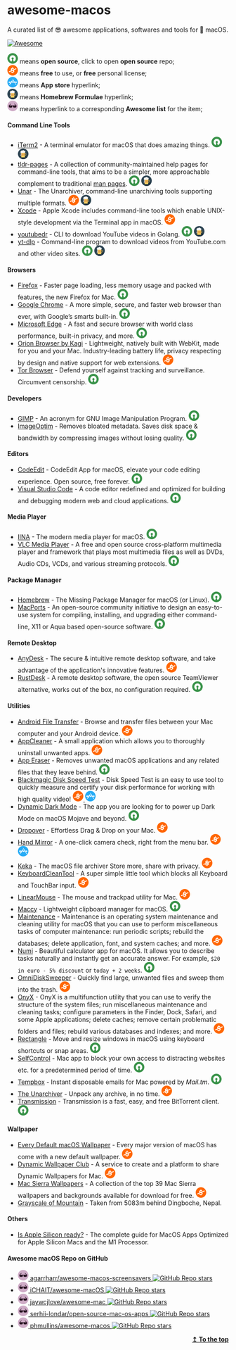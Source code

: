 # awesome-macos
A curated list of 😎 awesome applications, softwares and tools for  macOS.

[![Awesome](https://awesome.re/badge.svg)](https://awesome.re)

![Open-Source Software][OSS Icon] means **open source**, click to open **open source** repo;\
![Freeware][Freeware Icon] means **free** to use, or **free** personal license;\
![App Store][app-store Icon] means **App store** hyperlink;\
![Homebrew][Homebrew Icon] means **Homebrew Formulae** hyperlink;\
![Awesome List][awesome-list Icon] means hyperlink to a corresponding **Awesome list** for the item;

#### Command Line Tools
- [iTerm2](https://iterm2.com/) - A terminal emulator for macOS that does amazing things. [![Open-Source Software][OSS Icon]](https://github.com/gnachman/iTerm2) [![Homebrew][Homebrew Icon]](https://formulae.brew.sh/cask/iterm2)
- [tldr-pages](https://tldr.sh/) - A collection of community-maintained help pages for command-line tools, that aims to be a simpler, more approachable complement to traditional [man pages](https://en.wikipedia.org/wiki/Man_page). [![Open-Source Software][OSS Icon]](https://github.com/tldr-pages/tldr) [![Homebrew][Homebrew Icon]](https://formulae.brew.sh/formula/tldr)
- [Unar](https://theunarchiver.com/command-line) - The Unarchiver, command-line unarchiving tools supporting multiple formats. [![Freeware][Freeware Icon]](https://theunarchiver.com/command-line) [![Homebrew][Homebrew Icon]](https://formulae.brew.sh/formula/unar)
- [Xcode](https://developer.apple.com/xcode/) - Apple Xcode includes command-line tools which enable UNIX-style development via the Terminal app in macOS. [![Freeware][Freeware Icon]](https://developer.apple.com/xcode/resources/)
- [youtubedr](https://github.com/kkdai/youtube) - CLI to download YouTube videos in Golang. [![Open-Source Software][OSS Icon]](https://github.com/kkdai/youtube) [![Homebrew][Homebrew Icon]](https://formulae.brew.sh/formula/youtubedr)
- [yt-dlp](https://github.com/yt-dlp/yt-dlp) - Command-line program to download videos from YouTube.com and other video sites. [![Open-Source Software][OSS Icon]](https://github.com/yt-dlp/yt-dlp) [![Homebrew][Homebrew Icon]](https://formulae.brew.sh/formula/yt-dlp)

#### Browsers
- [Firefox](https://www.mozilla.org/en-US/firefox/mac/) - Faster page loading, less memory usage and packed with features, the new Firefox for Mac. [![Open-Source Software][OSS Icon]](https://www.mozilla.org/en-US/firefox/mac/)
- [Google Chrome](https://www.google.com/chrome/) - A more simple, secure, and faster web browser than ever, with Google’s smarts built-in. [![Open-Source Software][OSS Icon]](https://www.google.com/chrome/)
- [Microsoft Edge](https://www.microsoft.com/en-us/edge/download/) - A fast and secure browser with world class performance, built-in privacy, and more. [![Open-Source Software][OSS Icon]](https://www.microsoft.com/en-us/edge/download/)
- [Orion Browser by Kagi](https://browser.kagi.com/) - Lightweight, natively built with WebKit, made for you and your Mac. Industry-leading battery life, privacy respecting by design and native support for web extensions. [![Freeware][Freeware Icon]](https://www.omnigroup.com/more)
- [Tor Browser](https://www.torproject.org/download/) - Defend yourself against tracking and surveillance. Circumvent censorship. [![Open-Source Software][OSS Icon]](https://www.torproject.org/download/)

#### Developers
- [GIMP](https://www.gimp.org/) - An acronym for GNU Image Manipulation Program. [![Open-Source Software][OSS Icon]](https://gitlab.gnome.org/GNOME/gimp)
- [ImageOptim](https://imageoptim.com/mac) - Removes bloated metadata. Saves disk space & bandwidth by compressing images without losing quality. [![Open-Source Software][OSS Icon]](https://github.com/ImageOptim/ImageOptim)

#### Editors
- [CodeEdit](https://github.com/CodeEditApp/CodeEdit) - CodeEdit App for macOS, elevate your code editing experience. Open source, free forever. [![Open-Source Software][OSS Icon]](https://github.com/CodeEditApp/CodeEdit)
- [Visual Studio Code](https://code.visualstudio.com/) - A code editor redefined and optimized for building and debugging modern web and cloud applications. [![Open-Source Software][OSS Icon]](https://github.com/Microsoft/vscode/)

#### Media Player
- [IINA](https://iina.io/) - The modern media player for macOS. [![Open-Source Software][OSS Icon]](https://github.com/iina/iina)
- [VLC Media Player](https://www.videolan.org/vlc/) - A free and open source cross-platform multimedia player and framework that plays most multimedia files as well as DVDs, Audio CDs, VCDs, and various streaming protocols. [![Open-Source Software][OSS Icon]](https://www.videolan.org/vlc/)

#### Package Manager
- [Homebrew](https://brew.sh/) - The Missing Package Manager for macOS (or Linux). [![Open-Source Software][OSS Icon]](https://github.com/Homebrew/brew)
- [MacPorts](https://www.macports.org/) - An open-source community initiative to design an easy-to-use system for compiling, installing, and upgrading either command-line, X11 or Aqua based open-source software. [![Open-Source Software][OSS Icon]](https://www.macports.org/)

#### Remote Desktop
- [AnyDesk](https://anydesk.com/en/downloads/mac-os) - The secure & intuitive remote desktop software, and take advantage of the application's innovative features. [![Freeware][Freeware Icon]](https://anydesk.com/en/downloads/mac-os)
- [RustDesk](https://rustdesk.com/) - A remote desktop software, the open source TeamViewer alternative, works out of the box, no configuration required. [![Open-Source Software][OSS Icon]](https://github.com/rustdesk/rustdesk)

#### Utilities
- [Android File Transfer](https://www.android.com/filetransfer/) - Browse and transfer files between your Mac computer and your Android device. [![Freeware][Freeware Icon]](https://www.android.com/filetransfer/)
- [AppCleaner](https://freemacsoft.net/appcleaner/) - A small application which allows you to thoroughly uninstall unwanted apps. [![Freeware][Freeware Icon]](https://freemacsoft.net/appcleaner/)
- [App Eraser](https://github.com/davunt/app-eraser) - Removes unwanted macOS applications and any related files that they leave behind. [![Open-Source Software][OSS Icon]](https://github.com/davunt/app-eraser)
- [Blackmagic Disk Speed Test](https://apps.apple.com/us/app/blackmagic-disk-speed-test/id425264550?mt=12) - Disk Speed Test is an easy to use tool to quickly measure and certify your disk performance for working with high quality video! [![Freeware][Freeware Icon] ![App Store][app-store Icon]](https://apps.apple.com/us/app/blackmagic-disk-speed-test/id425264550?mt=12)
- [Dynamic Dark Mode](https://github.com/ApolloZhu/Dynamic-Dark-Mode) - The app you are looking for to power up Dark Mode on macOS Mojave and beyond. [![Open-Source Software][OSS Icon]](https://github.com/ApolloZhu/Dynamic-Dark-Mode)
- [Dropover](https://dropoverapp.com/) - Effortless Drag & Drop on your Mac. [![Freeware][Freeware Icon]](https://dropoverapp.com/)
- [Hand Mirror](https://handmirror.app/) - A one-click camera check, right from the menu bar. [![Freeware][Freeware Icon] ![App Store][app-store Icon]](https://apps.apple.com/us/app/hand-mirror/id1502839586?mt=12)
- [Keka](https://www.keka.io/en/) - The macOS file archiver Store more, share with privacy. [![Freeware][Freeware Icon]](https://www.keka.io/en/)
- [KeyboardCleanTool](https://folivora.ai/keyboardcleantool) - A super simple little tool which blocks all Keyboard and TouchBar input. [![Freeware][Freeware Icon]](https://folivora.ai/keyboardcleantool)
- [LinearMouse](https://linearmouse.app/) - The mouse and trackpad utility for Mac. [![Freeware][Freeware Icon]](https://github.com/linearmouse/linearmouse)
- [Maccy](https://maccy.app/) - Lightweight clipboard manager for macOS. [![Open-Source Software][OSS Icon]](https://github.com/p0deje/Maccy)
- [Maintenance](https://www.titanium-software.fr/en/maintenance.html) - Maintenance is an operating system maintenance and cleaning utility for macOS that you can use to perform miscellaneous tasks of computer maintenance: run periodic scripts; rebuild the databases; delete application, font, and system caches; and more. [![Freeware][Freeware Icon]](https://www.titanium-software.fr/en/maintenance.html)
- [Numi](https://numi.app/) - Beautiful calculator app for macOS. It allows you to describe tasks naturally and instantly get an accurate answer. For example, `$20 in euro - 5% discount` or `today + 2 weeks`. [![Open-Source Software][OSS Icon]](https://github.com/nikolaeu/numi)
- [OmniDiskSweeper](https://www.omnigroup.com/more) - Quickly find large, unwanted files and sweep them into the trash. [![Freeware][Freeware Icon]](https://www.omnigroup.com/more)
- [OnyX](https://www.titanium-software.fr/en/onyx.html) - OnyX is a multifunction utility that you can use to verify the structure of the system files; run miscellaneous maintenance and cleaning tasks; configure parameters in the Finder, Dock, Safari, and some Apple applications; delete caches; remove certain problematic folders and files; rebuild various databases and indexes; and more. [![Freeware][Freeware Icon]](https://www.titanium-software.fr/en/onyx.html)
- [Rectangle](https://rectangleapp.com/) - Move and resize windows in macOS using keyboard shortcuts or snap areas. [![Open-Source Software][OSS Icon]](https://github.com/rxhanson/Rectangle)
- [SelfControl](https://selfcontrolapp.com/) - Mac app to block your own access to distracting websites etc. for a predetermined period of time. [![Open-Source Software][OSS Icon]](https://github.com/SelfControlApp/selfcontrol)
- [Tempbox](https://tempbox.waseem.works/) - Instant disposable emails for Mac powered by _Mail.tm_. [![Open-Source Software][OSS Icon]](https://github.com/devwaseem/TempBox)
- [The Unarchiver](https://macpaw.com/the-unarchiver) - Unpack any archive, in no time. [![Freeware][Freeware Icon]](https://macpaw.com/the-unarchiver)
- [Transmission](https://transmissionbt.com/) - Transmission is a fast, easy, and free BitTorrent client. [![Open-Source Software][OSS Icon]](https://github.com/transmission/transmission)

#### Wallpaper
- [Every Default macOS Wallpaper](https://512pixels.net/projects/default-mac-wallpapers-in-5k/) - Every major version of macOS has come with a new default wallpaper. [![Freeware][Freeware Icon]](https://512pixels.net/projects/default-mac-wallpapers-in-5k/)
- [Dynamic Wallpaper Club](https://dynamicwallpaper.club/gallery) - A service to create and a platform to share Dynamic Wallpapers for Mac. [![Freeware][Freeware Icon]](https://dynamicwallpaper.club/gallery)
- [Mac Sierra Wallpapers](https://wallpaperaccess.com/mac-sierra) - A collection of the top 39 Mac Sierra wallpapers and backgrounds available for download for free. [![Freeware][Freeware Icon]](https://wallpaperaccess.com/mac-sierra)
- [Grayscale of Mountain](https://unsplash.com/photos/GjpUV4k76F8) - Taken from 5083m behind Dingboche, Nepal.

#### Others
- [Is Apple Silicon ready?](https://isapplesiliconready.com/) - The complete guide for MacOS Apps Optimized for Apple Silicon Macs and the M1 Processor.

#### Awesome macOS Repo on GitHub
- [![Awesome List][awesome-list Icon] agarrharr/awesome-macos-screensavers ![GitHub Repo stars](https://img.shields.io/github/stars/agarrharr/awesome-macos-screensavers)](https://github.com/agarrharr/awesome-macos-screensavers)
- [![Awesome List][awesome-list Icon] iCHAIT/awesome-macOS ![GitHub Repo stars](https://img.shields.io/github/stars/iCHAIT/awesome-macOS)](https://github.com/iCHAIT/awesome-macOS)
- [![Awesome List][awesome-list Icon] jaywcjlove/awesome-mac ![GitHub Repo stars](https://img.shields.io/github/stars/jaywcjlove/awesome-mac)](https://github.com/jaywcjlove/awesome-mac)
- [![Awesome List][awesome-list Icon] serhii-londar/open-source-mac-os-apps ![GitHub Repo stars](https://img.shields.io/github/stars/serhii-londar/open-source-mac-os-apps)](https://github.com/serhii-londar/open-source-mac-os-apps)
- [![Awesome List][awesome-list Icon] phmullins/awesome-macos ![GitHub Repo stars](https://img.shields.io/github/stars/phmullins/awesome-macos)](https://github.com/phmullins/awesome-macos)

<p align="right"><a href="#readme"><b>↥ To the top</b></a></p>

[OSS Icon]: https://raw.githubusercontent.com/MilanAryal/awesome-macos/main/svg/min-oss.svg "Open Source Software"
[Freeware Icon]: https://raw.githubusercontent.com/MilanAryal/awesome-macos/main/svg/min-free.svg "Freeware"
[app-store Icon]: https://raw.githubusercontent.com/MilanAryal/awesome-macos/main/svg/min-app-store.svg "App Store Software"
[awesome-list Icon]: https://raw.githubusercontent.com/MilanAryal/awesome-macos/main/svg/min-awesome.svg "Awesome List"
[Homebrew Icon]: https://raw.githubusercontent.com/MilanAryal/awesome-macos/main/svg/min-brew.svg "Homebrew"
